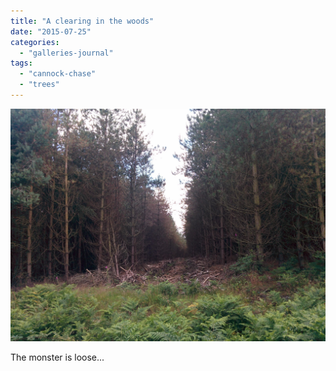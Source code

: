 ```yaml
---
title: "A clearing in the woods"
date: "2015-07-25"
categories: 
  - "galleries-journal"
tags: 
  - "cannock-chase"
  - "trees"
---
```


[![](images/The-clearing-in-the-woods.jpg)](https://davidpeach.co.uk/wp-content/uploads/2023/05/The-clearing-in-the-woods.jpg)

The monster is loose...
